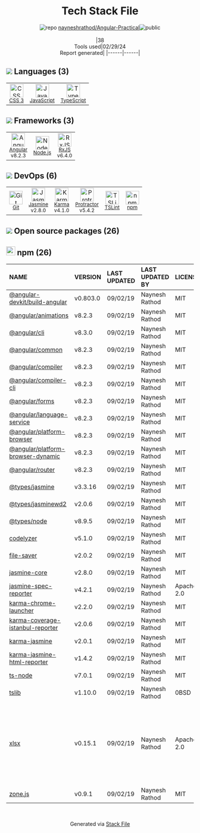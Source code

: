 <!--
&lt;--- Readme.md Snippet without images Start ---&gt;
## Tech Stack
nayneshrathod/Angular-Practical is built on the following main stack:

- [JavaScript](https://developer.mozilla.org/en-US/docs/Web/JavaScript) – Languages
- [TypeScript](http://www.typescriptlang.org) – Languages
- [Angular](https://angular.io) – Javascript MVC Frameworks
- [Node.js](http://nodejs.org/) – Frameworks (Full Stack)
- [RxJS](http://reactivex.io/rxjs/) – Concurrency Frameworks
- [Jasmine](http://jasmine.github.io/) – Javascript Testing Framework
- [Karma](http://karma-runner.github.io/) – Browser Testing
- [Protractor](http://angular.github.io/protractor) – Javascript Testing Framework
- [TSLint](https://github.com/palantir/tslint) – Code Review

Full tech stack [here](/techstack.md)

&lt;--- Readme.md Snippet without images End ---&gt;

&lt;--- Readme.md Snippet with images Start ---&gt;
## Tech Stack
nayneshrathod/Angular-Practical is built on the following main stack:

- <img width='25' height='25' src='https://img.stackshare.io/service/1209/javascript.jpeg' alt='JavaScript'/> [JavaScript](https://developer.mozilla.org/en-US/docs/Web/JavaScript) – Languages
- <img width='25' height='25' src='https://img.stackshare.io/service/1612/bynNY5dJ.jpg' alt='TypeScript'/> [TypeScript](http://www.typescriptlang.org) – Languages
- <img width='25' height='25' src='https://img.stackshare.io/service/3745/cb8U-gL6_400x400.jpg' alt='Angular'/> [Angular](https://angular.io) – Javascript MVC Frameworks
- <img width='25' height='25' src='https://img.stackshare.io/service/1011/n1JRsFeB_400x400.png' alt='Node.js'/> [Node.js](http://nodejs.org/) – Frameworks (Full Stack)
- <img width='25' height='25' src='https://img.stackshare.io/service/1796/984368.png' alt='RxJS'/> [RxJS](http://reactivex.io/rxjs/) – Concurrency Frameworks
- <img width='25' height='25' src='https://img.stackshare.io/service/831/7c0b595409af531b9cdeb07f8c513e8b.png' alt='Jasmine'/> [Jasmine](http://jasmine.github.io/) – Javascript Testing Framework
- <img width='25' height='25' src='https://img.stackshare.io/service/1420/TidYGd6a.png' alt='Karma'/> [Karma](http://karma-runner.github.io/) – Browser Testing
- <img width='25' height='25' src='https://img.stackshare.io/service/1754/protractor-logo1.png' alt='Protractor'/> [Protractor](http://angular.github.io/protractor) – Javascript Testing Framework
- <img width='25' height='25' src='https://img.stackshare.io/service/5561/303157.png' alt='TSLint'/> [TSLint](https://github.com/palantir/tslint) – Code Review

Full tech stack [here](/techstack.md)

&lt;--- Readme.md Snippet with images End ---&gt;
-->
<div align="center">

# Tech Stack File
![](https://img.stackshare.io/repo.svg "repo") [nayneshrathod/Angular-Practical](https://github.com/nayneshrathod/Angular-Practical)![](https://img.stackshare.io/public_badge.svg "public")
<br/><br/>
|38<br/>Tools used|02/29/24 <br/>Report generated|
|------|------|
</div>

## <img src='https://img.stackshare.io/languages.svg'/> Languages (3)
<table><tr>
  <td align='center'>
  <img width='36' height='36' src='https://img.stackshare.io/service/6727/css.png' alt='CSS 3'>
  <br>
  <sub><a href="https://developer.mozilla.org/en-US/docs/Web/CSS/CSS3">CSS 3</a></sub>
  <br>
  <sub></sub>
</td>

<td align='center'>
  <img width='36' height='36' src='https://img.stackshare.io/service/1209/javascript.jpeg' alt='JavaScript'>
  <br>
  <sub><a href="https://developer.mozilla.org/en-US/docs/Web/JavaScript">JavaScript</a></sub>
  <br>
  <sub></sub>
</td>

<td align='center'>
  <img width='36' height='36' src='https://img.stackshare.io/service/1612/bynNY5dJ.jpg' alt='TypeScript'>
  <br>
  <sub><a href="http://www.typescriptlang.org">TypeScript</a></sub>
  <br>
  <sub></sub>
</td>

</tr>
</table>

## <img src='https://img.stackshare.io/frameworks.svg'/> Frameworks (3)
<table><tr>
  <td align='center'>
  <img width='36' height='36' src='https://img.stackshare.io/service/3745/cb8U-gL6_400x400.jpg' alt='Angular'>
  <br>
  <sub><a href="https://angular.io">Angular</a></sub>
  <br>
  <sub>v8.2.3</sub>
</td>

<td align='center'>
  <img width='36' height='36' src='https://img.stackshare.io/service/1011/n1JRsFeB_400x400.png' alt='Node.js'>
  <br>
  <sub><a href="http://nodejs.org/">Node.js</a></sub>
  <br>
  <sub></sub>
</td>

<td align='center'>
  <img width='36' height='36' src='https://img.stackshare.io/service/1796/984368.png' alt='RxJS'>
  <br>
  <sub><a href="http://reactivex.io/rxjs/">RxJS</a></sub>
  <br>
  <sub>v6.4.0</sub>
</td>

</tr>
</table>

## <img src='https://img.stackshare.io/devops.svg'/> DevOps (6)
<table><tr>
  <td align='center'>
  <img width='36' height='36' src='https://img.stackshare.io/service/1046/git.png' alt='Git'>
  <br>
  <sub><a href="http://git-scm.com/">Git</a></sub>
  <br>
  <sub></sub>
</td>

<td align='center'>
  <img width='36' height='36' src='https://img.stackshare.io/service/831/7c0b595409af531b9cdeb07f8c513e8b.png' alt='Jasmine'>
  <br>
  <sub><a href="http://jasmine.github.io/">Jasmine</a></sub>
  <br>
  <sub>v2.8.0</sub>
</td>

<td align='center'>
  <img width='36' height='36' src='https://img.stackshare.io/service/1420/TidYGd6a.png' alt='Karma'>
  <br>
  <sub><a href="http://karma-runner.github.io/">Karma</a></sub>
  <br>
  <sub>v4.1.0</sub>
</td>

<td align='center'>
  <img width='36' height='36' src='https://img.stackshare.io/service/1754/protractor-logo1.png' alt='Protractor'>
  <br>
  <sub><a href="http://angular.github.io/protractor">Protractor</a></sub>
  <br>
  <sub>v5.4.2</sub>
</td>

<td align='center'>
  <img width='36' height='36' src='https://img.stackshare.io/service/5561/303157.png' alt='TSLint'>
  <br>
  <sub><a href="https://github.com/palantir/tslint">TSLint</a></sub>
  <br>
  <sub></sub>
</td>

<td align='center'>
  <img width='36' height='36' src='https://img.stackshare.io/service/1120/lejvzrnlpb308aftn31u.png' alt='npm'>
  <br>
  <sub><a href="https://www.npmjs.com/">npm</a></sub>
  <br>
  <sub></sub>
</td>

</tr>
</table>


## <img src='https://img.stackshare.io/group.svg' /> Open source packages (26)</h2>

## <img width='24' height='24' src='https://img.stackshare.io/service/1120/lejvzrnlpb308aftn31u.png'/> npm (26)

|NAME|VERSION|LAST UPDATED|LAST UPDATED BY|LICENSE|VULNERABILITIES|
|:------|:------|:------|:------|:------|:------|
|[@angular-devkit/build-angular](https://www.npmjs.com/@angular-devkit/build-angular)|v0.803.0|09/02/19|Naynesh Rathod |MIT|N/A|
|[@angular/animations](https://www.npmjs.com/@angular/animations)|v8.2.3|09/02/19|Naynesh Rathod |MIT|N/A|
|[@angular/cli](https://www.npmjs.com/@angular/cli)|v8.3.0|09/02/19|Naynesh Rathod |MIT|N/A|
|[@angular/common](https://www.npmjs.com/@angular/common)|v8.2.3|09/02/19|Naynesh Rathod |MIT|N/A|
|[@angular/compiler](https://www.npmjs.com/@angular/compiler)|v8.2.3|09/02/19|Naynesh Rathod |MIT|N/A|
|[@angular/compiler-cli](https://www.npmjs.com/@angular/compiler-cli)|v8.2.3|09/02/19|Naynesh Rathod |MIT|N/A|
|[@angular/forms](https://www.npmjs.com/@angular/forms)|v8.2.3|09/02/19|Naynesh Rathod |MIT|N/A|
|[@angular/language-service](https://www.npmjs.com/@angular/language-service)|v8.2.3|09/02/19|Naynesh Rathod |MIT|N/A|
|[@angular/platform-browser](https://www.npmjs.com/@angular/platform-browser)|v8.2.3|09/02/19|Naynesh Rathod |MIT|N/A|
|[@angular/platform-browser-dynamic](https://www.npmjs.com/@angular/platform-browser-dynamic)|v8.2.3|09/02/19|Naynesh Rathod |MIT|N/A|
|[@angular/router](https://www.npmjs.com/@angular/router)|v8.2.3|09/02/19|Naynesh Rathod |MIT|N/A|
|[@types/jasmine](https://www.npmjs.com/@types/jasmine)|v3.3.16|09/02/19|Naynesh Rathod |MIT|N/A|
|[@types/jasminewd2](https://www.npmjs.com/@types/jasminewd2)|v2.0.6|09/02/19|Naynesh Rathod |MIT|N/A|
|[@types/node](https://www.npmjs.com/@types/node)|v8.9.5|09/02/19|Naynesh Rathod |MIT|N/A|
|[codelyzer](https://www.npmjs.com/codelyzer)|v5.1.0|09/02/19|Naynesh Rathod |MIT|N/A|
|[file-saver](https://www.npmjs.com/file-saver)|v2.0.2|09/02/19|Naynesh Rathod |MIT|N/A|
|[jasmine-core](https://www.npmjs.com/jasmine-core)|v2.8.0|09/02/19|Naynesh Rathod |MIT|N/A|
|[jasmine-spec-reporter](https://www.npmjs.com/jasmine-spec-reporter)|v4.2.1|09/02/19|Naynesh Rathod |Apache-2.0|N/A|
|[karma-chrome-launcher](https://www.npmjs.com/karma-chrome-launcher)|v2.2.0|09/02/19|Naynesh Rathod |MIT|N/A|
|[karma-coverage-istanbul-reporter](https://www.npmjs.com/karma-coverage-istanbul-reporter)|v2.0.6|09/02/19|Naynesh Rathod |MIT|N/A|
|[karma-jasmine](https://www.npmjs.com/karma-jasmine)|v2.0.1|09/02/19|Naynesh Rathod |MIT|N/A|
|[karma-jasmine-html-reporter](https://www.npmjs.com/karma-jasmine-html-reporter)|v1.4.2|09/02/19|Naynesh Rathod |MIT|N/A|
|[ts-node](https://www.npmjs.com/ts-node)|v7.0.1|09/02/19|Naynesh Rathod |MIT|N/A|
|[tslib](https://www.npmjs.com/tslib)|v1.10.0|09/02/19|Naynesh Rathod |0BSD|N/A|
|[xlsx](https://www.npmjs.com/xlsx)|v0.15.1|09/02/19|Naynesh Rathod |Apache-2.0|[CVE-2023-30533](https://github.com/advisories/GHSA-4r6h-8v6p-xvw6) (High)<br/>[CVE-2021-32013](https://github.com/advisories/GHSA-8vcr-vxm8-293m) (Moderate)<br/>[CVE-2021-32012](https://github.com/advisories/GHSA-3x9f-74h4-2fqr) (Moderate)<br/>[CVE-2021-32014](https://github.com/advisories/GHSA-g973-978j-2c3p) (Moderate)|
|[zone.js](https://www.npmjs.com/zone.js)|v0.9.1|09/02/19|Naynesh Rathod |MIT|N/A|

<br/>
<div align='center'>

Generated via [Stack File](https://github.com/marketplace/stack-file)
